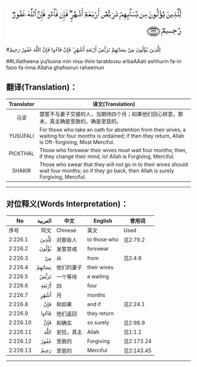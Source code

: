 ![002:226](images/002_226.gif)

#لِلَّذِينَ يُؤْلُونَ مِنْ نِسَائِهِمْ تَرَبُّصُ أَرْبَعَةِ أَشْهُرٍ ۖ فَإِنْ فَاءُوا فَإِنَّ اللَّهَ غَفُورٌ رَحِيمٌ 

##Lillatheena yu/loona min nisa-ihim tarabbusu arbaAAati ashhurin fa-in faoo fa-inna Allaha ghafoorun raheemun 

## 翻译(Translation)：

| Translator | 译文(Translation)                                            |
| :--------: | ------------------------------------------------------------ |
|    马坚    | 盟誓不与妻子交接的人，当期待四个月；如果他们回心转意，那末，真主确是至赦的，确是至慈的。 |
|  YUSUFALI  | For those who take an oath for abstention from their wives, a waiting for four months is ordained; if then they return, Allah is Oft-forgiving, Most Merciful. |
|  PICKTHAL  | Those who forswear their wives must wait four months; then, if they change their mind, lo! Allah is Forgiving, Merciful. |
|   SHAKIR   | Those who swear that they will not go in to their wives should wait four months; so if they go back, then Allah is surely Forgiving, Merciful. |

---

## 对位释义(Words Interpretation)：

| No   | العربية | 中文    | English | 曾用词 |
| ---- | ------: | ------- | ------- | ------ |
| 序号 |    阿文 | Chinese | 英文    | Used   |
| 2:226.1  | لِلَّذِينَ  | 对那些人   | to those who | 见2:79.2   |
| 2:226.2  | يُؤْلُونَ  | 发誓禁戒   | forswear     |            |
| 2:226.3  | مِنْ     | 从         | from         | 见2:4.8    |
| 2:226.4  | نِسَائِهِمْ | 他们的妻子 | their wives  |            |
| 2:226.5  | تَرَبُّصُ   | 一个等待   | a waiting    |            |
| 2:226.6  | أَرْبَعَةِ  | 四         | four         |            |
| 2:226.7  | أَشْهُرٍ   | 月         | months       |            |
| 2:226.8  | فَإِنْ    | 和如果     | and if       | 见2:24.1   |
| 2:226.9  | فَاءُوا  | 他们返回   | they return  |            |
| 2:226.10 | فَإِنَّ    | 和确实     | so surely    | 见2:98.9   |
| 2:226.11 | اللَّهَ   | 安拉，真主 | Allah        | 见1:1.2    |
| 2:226.12 | غَفُورٌ   | 至赦的     | Forgiving    | 见2:173.24 |
| 2:226.13 | رَحِيمٌ   | 至慈的     | Merciful     | 见2:143.45 |

---
